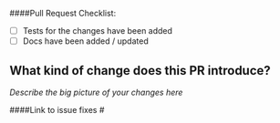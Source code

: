 ####Pull Request Checklist:
- [ ] Tests for the changes have been added
- [ ] Docs have been added / updated

## What kind of change does this PR introduce?
_Describe the big picture of your changes here_



####Link to issue
fixes #<add-referenced-issue-number-here>


